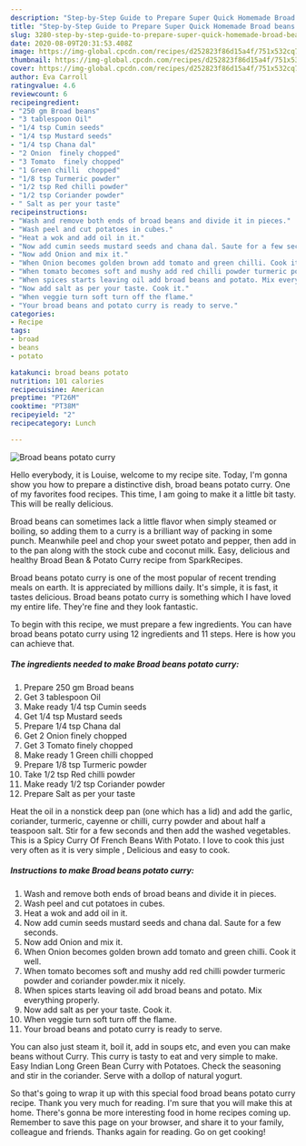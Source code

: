 ```yaml
---
description: "Step-by-Step Guide to Prepare Super Quick Homemade Broad beans potato curry"
title: "Step-by-Step Guide to Prepare Super Quick Homemade Broad beans potato curry"
slug: 3280-step-by-step-guide-to-prepare-super-quick-homemade-broad-beans-potato-curry
date: 2020-08-09T20:31:53.408Z
image: https://img-global.cpcdn.com/recipes/d252823f86d15a4f/751x532cq70/broad-beans-potato-curry-recipe-main-photo.jpg
thumbnail: https://img-global.cpcdn.com/recipes/d252823f86d15a4f/751x532cq70/broad-beans-potato-curry-recipe-main-photo.jpg
cover: https://img-global.cpcdn.com/recipes/d252823f86d15a4f/751x532cq70/broad-beans-potato-curry-recipe-main-photo.jpg
author: Eva Carroll
ratingvalue: 4.6
reviewcount: 6
recipeingredient:
- "250 gm Broad beans"
- "3 tablespoon Oil"
- "1/4 tsp Cumin seeds"
- "1/4 tsp Mustard seeds"
- "1/4 tsp Chana dal"
- "2 Onion  finely chopped"
- "3 Tomato  finely chopped"
- "1 Green chilli  chopped"
- "1/8 tsp Turmeric powder"
- "1/2 tsp Red chilli powder"
- "1/2 tsp Coriander powder"
- " Salt as per your taste"
recipeinstructions:
- "Wash and remove both ends of broad beans and divide it in pieces."
- "Wash peel and cut potatoes in cubes."
- "Heat a wok and add oil in it."
- "Now add cumin seeds mustard seeds and chana dal. Saute for a few seconds."
- "Now add Onion and mix it."
- "When Onion becomes golden brown add tomato and green chilli. Cook it well."
- "When tomato becomes soft and mushy add red chilli powder turmeric powder and coriander powder.mix it nicely."
- "When spices starts leaving oil add broad beans and potato. Mix everything properly."
- "Now add salt as per your taste. Cook it."
- "When veggie turn soft turn off the flame."
- "Your broad beans and potato curry is ready to serve."
categories:
- Recipe
tags:
- broad
- beans
- potato

katakunci: broad beans potato 
nutrition: 101 calories
recipecuisine: American
preptime: "PT26M"
cooktime: "PT38M"
recipeyield: "2"
recipecategory: Lunch

---
```



![Broad beans potato curry](https://img-global.cpcdn.com/recipes/d252823f86d15a4f/751x532cq70/broad-beans-potato-curry-recipe-main-photo.jpg)

Hello everybody, it is Louise, welcome to my recipe site. Today, I'm gonna show you how to prepare a distinctive dish, broad beans potato curry. One of my favorites food recipes. This time, I am going to make it a little bit tasty. This will be really delicious.

Broad beans can sometimes lack a little flavor when simply steamed or boiling, so adding them to a curry is a brilliant way of packing in some punch. Meanwhile peel and chop your sweet potato and pepper, then add in to the pan along with the stock cube and coconut milk. Easy, delicious and healthy Broad Bean &amp; Potato Curry recipe from SparkRecipes.

Broad beans potato curry is one of the most popular of recent trending meals on earth. It is appreciated by millions daily. It's simple, it is fast, it tastes delicious. Broad beans potato curry is something which I have loved my entire life. They're fine and they look fantastic.


To begin with this recipe, we must prepare a few ingredients. You can have broad beans potato curry using 12 ingredients and 11 steps. Here is how you can achieve that.

<!--inarticleads1-->

##### The ingredients needed to make Broad beans potato curry:

1. Prepare 250 gm Broad beans
1. Get 3 tablespoon Oil
1. Make ready 1/4 tsp Cumin seeds
1. Get 1/4 tsp Mustard seeds
1. Prepare 1/4 tsp Chana dal
1. Get 2 Onion  finely chopped
1. Get 3 Tomato  finely chopped
1. Make ready 1 Green chilli  chopped
1. Prepare 1/8 tsp Turmeric powder
1. Take 1/2 tsp Red chilli powder
1. Make ready 1/2 tsp Coriander powder
1. Prepare  Salt as per your taste


Heat the oil in a nonstick deep pan (one which has a lid) and add the garlic, coriander, turmeric, cayenne or chilli, curry powder and about half a teaspoon salt. Stir for a few seconds and then add the washed vegetables. This is a Spicy Curry Of French Beans With Potato. I love to cook this just very often as it is very simple , Delicious and easy to cook. 

<!--inarticleads2-->

##### Instructions to make Broad beans potato curry:

1. Wash and remove both ends of broad beans and divide it in pieces.
1. Wash peel and cut potatoes in cubes.
1. Heat a wok and add oil in it.
1. Now add cumin seeds mustard seeds and chana dal. Saute for a few seconds.
1. Now add Onion and mix it.
1. When Onion becomes golden brown add tomato and green chilli. Cook it well.
1. When tomato becomes soft and mushy add red chilli powder turmeric powder and coriander powder.mix it nicely.
1. When spices starts leaving oil add broad beans and potato. Mix everything properly.
1. Now add salt as per your taste. Cook it.
1. When veggie turn soft turn off the flame.
1. Your broad beans and potato curry is ready to serve.


You can also just steam it, boil it, add in soups etc, and even you can make beans without Curry. This curry is tasty to eat and very simple to make. Easy Indian Long Green Bean Curry with Potatoes. Check the seasoning and stir in the coriander. Serve with a dollop of natural yogurt. 

So that's going to wrap it up with this special food broad beans potato curry recipe. Thank you very much for reading. I'm sure that you will make this at home. There's gonna be more interesting food in home recipes coming up. Remember to save this page on your browser, and share it to your family, colleague and friends. Thanks again for reading. Go on get cooking!
